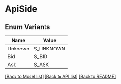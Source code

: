 # ApiSide

## Enum Variants

| Name | Value |
|---- | -----|
| Unknown | S_UNKNOWN |
| Bid | S_BID |
| Ask | S_ASK |


[[Back to Model list]](../README.md#documentation-for-models) [[Back to API list]](../README.md#documentation-for-api-endpoints) [[Back to README]](../README.md)


